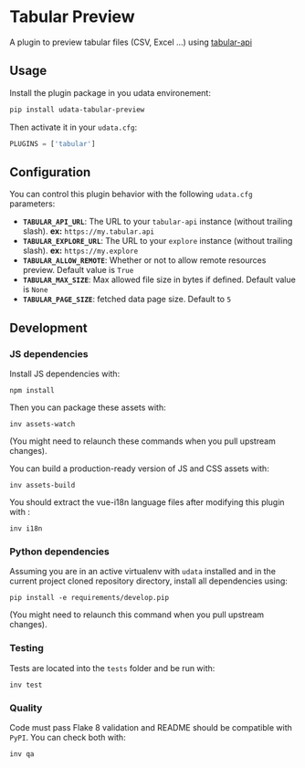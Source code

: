 # Tabular Preview

A plugin to preview tabular files (CSV, Excel ...) using [tabular-api](https://github.com/etalab/api-tabular)

## Usage

Install the plugin package in you udata environement:

```bash
pip install udata-tabular-preview
```

Then activate it in your `udata.cfg`:

```python
PLUGINS = ['tabular']
```

## Configuration

You can control this plugin behavior with the following `udata.cfg` parameters:

- **`TABULAR_API_URL`**: The URL to your `tabular-api` instance (without trailing slash). **ex:** `https://my.tabular.api`
- **`TABULAR_EXPLORE_URL`**: The URL to your `explore` instance (without trailing slash). **ex:** `https://my.explore`
- **`TABULAR_ALLOW_REMOTE`**: Whether or not to allow remote resources preview. Default value is `True`
- **`TABULAR_MAX_SIZE`**: Max allowed file size in bytes if defined. Default value is `None`
- **`TABULAR_PAGE_SIZE`**: fetched data page size. Default to `5`


## Development

### JS dependencies

Install JS dependencies with:

```shell
npm install
```

Then you can package these assets with:

```shell
inv assets-watch
```

(You might need to relaunch these commands when you pull upstream changes).

You can build a production-ready version of JS and CSS assets with:

```shell
inv assets-build
```

You should extract the vue-i18n language files after modifying this plugin with :

```shell
inv i18n
```

### Python dependencies

Assuming you are in an active virtualenv with `udata` installed and in the current project cloned repository directory, install all dependencies using:

```shell
pip install -e requirements/develop.pip
```

(You might need to relaunch this command when you pull upstream changes).

### Testing

Tests are located into the `tests` folder and be run with:

```shell
inv test
```

### Quality

Code must pass Flake 8 validation and README should be compatible with `PyPI`.
You can check both with:

```shell
inv qa
```
